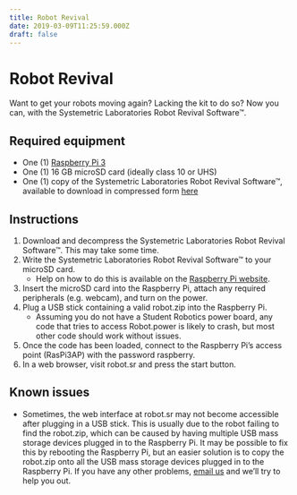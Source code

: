 ```yaml
---
title: Robot Revival
date: 2019-03-09T11:25:59.000Z
draft: false
---
```

# Robot Revival

Want to get your robots moving again? Lacking the kit to do so? Now you can, with the Systemetric Laboratories Robot Revival Software™.

## Required equipment

* One (1) [Raspberry Pi 3](https://www.raspberrypi.org/products/raspberry-pi-3-model-b/)
* One (1) 16 GB microSD card (ideally class 10 or UHS)
* One (1) copy of the Systemetric Laboratories Robot Revival Software™, available to download in compressed form [here](https://hrsfc-my.sharepoint.com/:u:/g/personal/dmassey_hrsfc_ac_uk/EUyK_8QnrtpNr1fRUydOMssB_ebrbxQ-Hd3JWdLje_R0CA?e=GqgkCL)

## Instructions

1. Download and decompress the Systemetric Laboratories Robot Revival Software™. This may take some time.
2. Write the Systemetric Laboratories Robot Revival Software™ to your microSD card.
   * Help on how to do this is available on the [Raspberry Pi website](https://www.raspberrypi.org/documentation/installation/installing-images/README.md).
3. Insert the microSD card into the Raspberry Pi, attach any required peripherals (e.g. webcam), and turn on the power.
4. Plug a USB stick containing a valid robot.zip into the Raspberry Pi.
   * Assuming you do not have a Student Robotics power board, any code that tries to access Robot.power is likely to crash, but most other code should work without issues.
5. Once the code has been loaded, connect to the Raspberry Pi’s access point (RasPi3AP) with the password raspberry.
6. In a web browser, visit robot.sr and press the start button.

## Known issues

* Sometimes, the web interface at robot.sr may not become accessible after plugging in a USB stick. This is usually due to the robot failing to find the robot.zip, which can be caused by having multiple USB mass storage devices plugged in to the Raspberry Pi. It may be possible to fix this by rebooting the Raspberry Pi, but an easier solution is to copy the robot.zip onto all the USB mass storage devices plugged in to the Raspberry Pi.
  If you have any other problems, [email us](mailto:robotics@hrsfc.ac.uk) and we’ll try to help you out.

